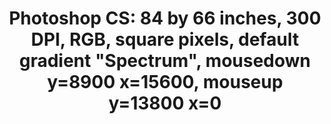 ---
ee_id: '223'
site: '1'
type: '2'
url: 2009-006-photoshop-cs
title: 'Photoshop CS: 84 by 66 inches, 300 DPI, RGB, square pixels, default gradient
  "Spectrum", mousedown y=8900 x=15600, mouseup y=13800 x=0'
year: '2009'
display_year: '2009'
medium: Chromogenic print
dims: 84 x 66 inches
pitch:
ps:
live_url:
related:
youtube:
related_code:
imgs: photoshop-cs-2009-006-full-cropped-database-Team.jpg
subheading:
download:
add_credit:
add_credits:
commission:
layout: things-i-made
---